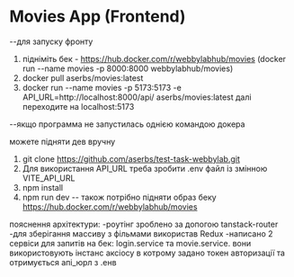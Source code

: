 # Movies App (Frontend)

--для запуску фронту

1. підніміть бек - https://hub.docker.com/r/webbylabhub/movies (docker run --name movies -p 8000:8000 webbylabhub/movies)
2. docker pull aserbs/movies:latest
3. docker run --name movies -p 5173:5173 -e API_URL=http://localhost:8000/api/ aserbs/movies:latest
   далі переходите на localhost:5173

--якщо программа не запустилась однією командою докера

можете підняти дев вручну

1. git clone https://github.com/aserbs/test-task-webbylab.git
2. Для використання API_URL треба зробити .env файл із змінною VITE_API_URL
3. npm install
4. npm run dev
   -- також потрібно підняти образ беку https://hub.docker.com/r/webbylabhub/movies

пояснення архітектури:
-роутінг зроблено за допогою tanstack-router
-для зберігання массиву з фільмами використав Redux
-написано 2 сервіси для запитів на бек: login.service та movie.service.
вони використовують інстанс аксіосу в котрому задано токен авторизації та отримується апі_юрл з .енв
